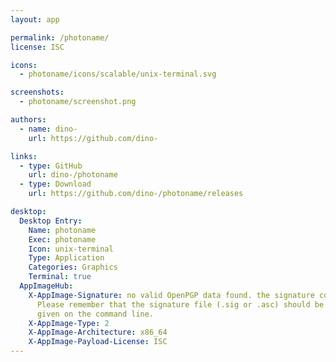 ```yaml
---
layout: app

permalink: /photoname/
license: ISC

icons:
  - photoname/icons/scalable/unix-terminal.svg

screenshots:
  - photoname/screenshot.png

authors:
  - name: dino-
    url: https://github.com/dino-

links:
  - type: GitHub
    url: dino-/photoname
  - type: Download
    url: https://github.com/dino-/photoname/releases

desktop:
  Desktop Entry:
    Name: photoname
    Exec: photoname
    Icon: unix-terminal
    Type: Application
    Categories: Graphics
    Terminal: true
  AppImageHub:
    X-AppImage-Signature: no valid OpenPGP data found. the signature could not be verified.
      Please remember that the signature file (.sig or .asc) should be the first file
      given on the command line.
    X-AppImage-Type: 2
    X-AppImage-Architecture: x86_64
    X-AppImage-Payload-License: ISC
---
```

